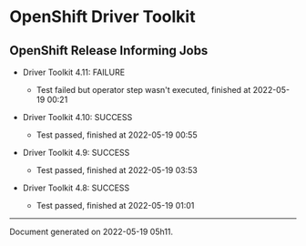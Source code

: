 
OpenShift Driver Toolkit
========================

OpenShift Release Informing Jobs
--------------------------------



* Driver Toolkit 4.11: FAILURE
  - Test failed but operator step wasn't executed, finished at 2022-05-19 00:21








* Driver Toolkit 4.10: SUCCESS
  - Test passed, finished at 2022-05-19 00:55








* Driver Toolkit 4.9: SUCCESS
  - Test passed, finished at 2022-05-19 03:53








* Driver Toolkit 4.8: SUCCESS
  - Test passed, finished at 2022-05-19 01:01






---
Document generated on 2022-05-19 05h11.
